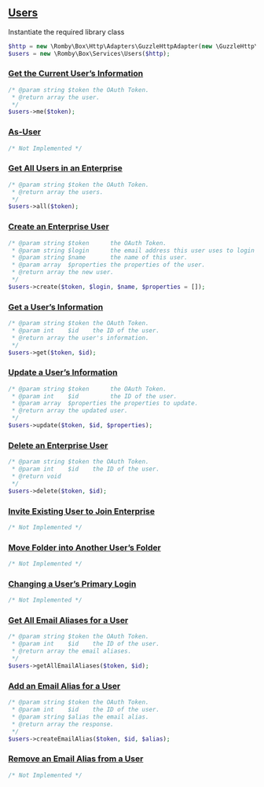 ## [Users](https://developers.box.com/docs/#users)

Instantiate the required library class
```php
$http = new \Romby\Box\Http\Adapters\GuzzleHttpAdapter(new \GuzzleHttp\Client())
$users = new \Romby\Box\Services\Users($http);
```

### [Get the Current User’s Information](https://developers.box.com/docs/#users-get-the-current-users-information)
```php
/* @param string $token the OAuth Token.
 * @return array the user.
 */
$users->me($token);
```

### [As-User](https://developers.box.com/docs/#users-as-user)
```php
/* Not Implemented */
```

### [Get All Users in an Enterprise](https://developers.box.com/docs/#users-get-all-the-users-in-an-enterprise)
```php
/* @param string $token the OAuth Token.
 * @return array the users.
 */
$users->all($token);
```

### [Create an Enterprise User](https://developers.box.com/docs/#users-create-an-enterprise-user)
```php
/* @param string $token      the OAuth Token.
 * @param string $login      the email address this user uses to login
 * @param string $name       the name of this user.
 * @param array  $properties the properties of the user.
 * @return array the new user.
 */
$users->create($token, $login, $name, $properties = []);
```

### [Get a User’s Information](https://developers.box.com/docs/#users-get-a-users-information)
```php
/* @param string $token the OAuth Token.
 * @param int    $id    the ID of the user.
 * @return array the user's information.
 */
$users->get($token, $id);
```

### [Update a User’s Information](https://developers.box.com/docs/#users-get-a-users-information)
```php
/* @param string $token      the OAuth Token.
 * @param int    $id         the ID of the user.
 * @param array  $properties the properties to update.
 * @return array the updated user.
 */
$users->update($token, $id, $properties);
```

### [Delete an Enterprise User](https://developers.box.com/docs/#users-delete-an-enterprise-user)
```php
/* @param string $token the OAuth Token.
 * @param int    $id    the ID of the user.
 * @return void
 */
$users->delete($token, $id);
```

### [Invite Existing User to Join Enterprise](https://developers.box.com/docs/#users-invite-existing-user-to-join-enterprise)
```php
/* Not Implemented */
```

### [Move Folder into Another User’s Folder](https://developers.box.com/docs/#users-move-folder-into-another-folder)
```php
/* Not Implemented */
```

### [Changing a User’s Primary Login](https://developers.box.com/docs/#users-changing-a-users-primary-login)
```php
/* Not Implemented */
```

### [Get All Email Aliases for a User](https://developers.box.com/docs/#users-get-all-email-aliases-for-a-user)
```php
/* @param string $token the OAuth Token.
 * @param int    $id    the ID of the user.
 * @return array the email aliases.
 */
$users->getAllEmailAliases($token, $id);
```

### [Add an Email Alias for a User](https://developers.box.com/docs/#users-add-an-email-alias-for-a-user)
```php
/* @param string $token the OAuth Token.
 * @param int    $id    the ID of the user.
 * @param string $alias the email alias.
 * @return array the response.
 */
$users->createEmailAlias($token, $id, $alias);
```

### [Remove an Email Alias from a User](https://developers.box.com/docs/#users-remove-an-email-alias-from-a-user)
```php
/* Not Implemented */
```